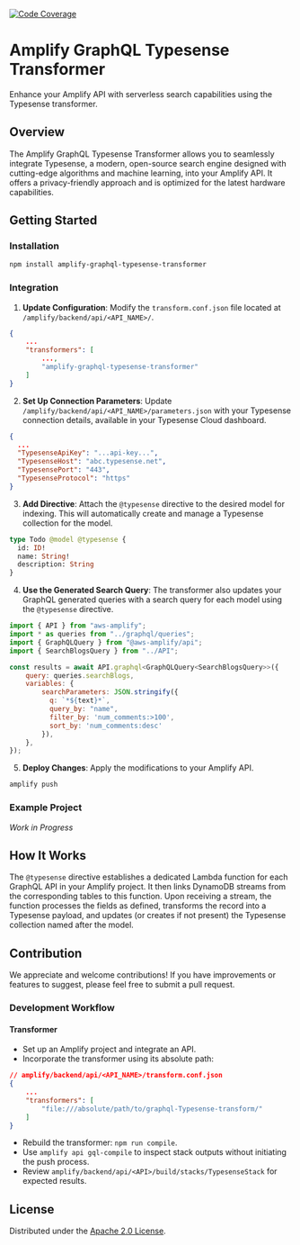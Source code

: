 [![Code Coverage](https://github.com/olliethedev/amplify-graphql-typesense-transformer/actions/workflows/coverage.yml/badge.svg)](https://github.com/olliethedev/amplify-graphql-typesense-transformer/actions/workflows/coverage.yml)


# Amplify GraphQL Typesense Transformer

Enhance your Amplify API with serverless search capabilities using the Typesense transformer.

## Overview
The Amplify GraphQL Typesense Transformer allows you to seamlessly integrate Typesense, a modern, open-source search engine designed with cutting-edge algorithms and machine learning, into your Amplify API. It offers a privacy-friendly approach and is optimized for the latest hardware capabilities.

## Getting Started

### Installation
```bash
npm install amplify-graphql-typesense-transformer
```

### Integration
1. **Update Configuration**: Modify the `transform.conf.json` file located at `/amplify/backend/api/<API_NAME>/`.

```json
{
    ...
    "transformers": [
        ...,
        "amplify-graphql-typesense-transformer"
    ]
}
```

2. **Set Up Connection Parameters**: Update `/amplify/backend/api/<API_NAME>/parameters.json` with your Typesense connection details, available in your Typesense Cloud dashboard.

```json
{
  ...
  "TypesenseApiKey": "...api-key...",
  "TypesenseHost": "abc.typesense.net",
  "TypesensePort": "443",
  "TypesenseProtocol": "https"
}
```

3. **Add Directive**: Attach the `@typesense` directive to the desired model for indexing. This will automatically create and manage a Typesense collection for the model.

```graphql
type Todo @model @typesense {
  id: ID!
  name: String!
  description: String
}
```

4. **Use the Generated Search Query**: The transformer also updates your GraphQL generated queries with a search query for each model using the `@typesense` directive.

```javascript
import { API } from "aws-amplify";
import * as queries from "../graphql/queries";
import { GraphQLQuery } from "@aws-amplify/api";
import { SearchBlogsQuery } from "../API";

const results = await API.graphql<GraphQLQuery<SearchBlogsQuery>>({
    query: queries.searchBlogs,
    variables: {
        searchParameters: JSON.stringify({
          q: `*${text}*`,
          query_by: "name",
          filter_by: 'num_comments:>100',
          sort_by: 'num_comments:desc'
        }),
    },
});
```

5. **Deploy Changes**: Apply the modifications to your Amplify API.
```bash
amplify push
```

### Example Project
_Work in Progress_

## How It Works
The `@typesense` directive establishes a dedicated Lambda function for each GraphQL API in your Amplify project. It then links DynamoDB streams from the corresponding tables to this function. Upon receiving a stream, the function processes the fields as defined, transforms the record into a Typesense payload, and updates (or creates if not present) the Typesense collection named after the model.

## Contribution
We appreciate and welcome contributions! If you have improvements or features to suggest, please feel free to submit a pull request.

### Development Workflow

#### Transformer
- Set up an Amplify project and integrate an API.
- Incorporate the transformer using its absolute path:

```json
// amplify/backend/api/<API_NAME>/transform.conf.json
{
    ...
    "transformers": [
        "file:///absolute/path/to/graphql-Typesense-transform/"
    ]
}
```

- Rebuild the transformer: `npm run compile`.
- Use `amplify api gql-compile` to inspect stack outputs without initiating the push process.
- Review `amplify/backend/api/<API>/build/stacks/TypesenseStack` for expected results.

## License
Distributed under the [Apache 2.0 License](LICENSE).
